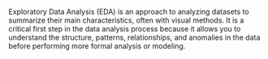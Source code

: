 Exploratory Data Analysis (EDA) is an approach to analyzing datasets to summarize their main characteristics, often with visual methods. It is a critical first step in the data analysis process because it allows you to understand the structure, patterns, relationships, and anomalies in the data before performing more formal analysis or modeling.
